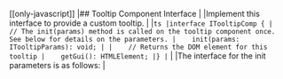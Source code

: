 [[only-javascript]]
|## Tooltip Component Interface
|
|Implement this interface to provide a custom tooltip.
|
|```ts
|interface ITooltipComp {
|    // The init(params) method is called on the tooltip component once. See below for details on the parameters.
|    init(params: ITooltipParams): void;
|
|    // Returns the DOM element for this tooltip
|    getGui(): HTMLElement;
|}
|```
|
|The interface for the init parameters is as follows:
|


